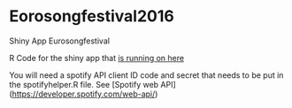 # Eorosongfestival2016
Shiny App Eurosongfestival

R Code for the shiny app that [is running on here](http://5.100.228.219:3838/sample-apps/EuroSongFestival2016/)

You will need a spotify API client ID code and secret that needs to be put in the spotifyhelper.R file. See [Spotify web API] (https://developer.spotify.com/web-api/)
